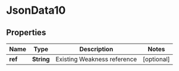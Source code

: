 
# JsonData10

## Properties
Name | Type | Description | Notes
------------ | ------------- | ------------- | -------------
**ref** | **String** | Existing Weakness reference |  [optional]



